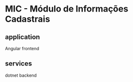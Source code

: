 # MIC - Módulo de Informações Cadastrais  
  
## application  
Angular frontend    
  
## services  
dotnet backend  
  